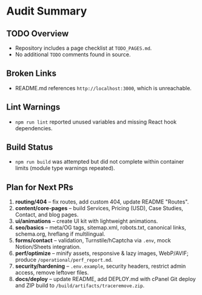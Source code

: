 # Audit Summary

## TODO Overview
- Repository includes a page checklist at `TODO_PAGES.md`.
- No additional `TODO` comments found in source.

## Broken Links
- README.md references `http://localhost:3000`, which is unreachable.

## Lint Warnings
- `npm run lint` reported unused variables and missing React hook dependencies.

## Build Status
- `npm run build` was attempted but did not complete within container limits (module type warnings repeated).

## Plan for Next PRs
1. **routing/404** – fix routes, add custom 404, update README "Routes".
2. **content/core-pages** – build Services, Pricing (USD), Case Studies, Contact, and blog pages.
3. **ui/animations** – create UI kit with lightweight animations.
4. **seo/basics** – meta/OG tags, sitemap.xml, robots.txt, canonical links, schema.org, hreflang if multilingual.
5. **forms/contact** – validation, Turnstile/hCaptcha via `.env`, mock Notion/Sheets integration.
6. **perf/optimize** – minify assets, responsive & lazy images, WebP/AVIF; produce `/operational/perf_report.md`.
7. **security/hardening** – `.env.example`, security headers, restrict admin access, remove leftover files.
8. **docs/deploy** – update README, add DEPLOY.md with cPanel Git deploy and ZIP build to `/build/artifacts/traceremove.zip`.

